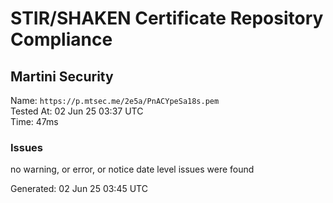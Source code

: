 # STIR/SHAKEN Certificate Repository Compliance

## Martini Security

Name: `https://p.mtsec.me/2e5a/PnACYpeSa18s.pem`\
Tested At: 02 Jun 25 03:37 UTC\
Time: 47ms

### Issues

no warning, or error, or notice date level issues were found

Generated: 02 Jun 25 03:45 UTC